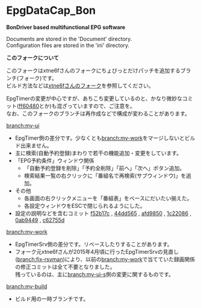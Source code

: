 ﻿EpgDataCap_Bon
==============
**BonDriver based multifunctional EPG software**

Documents are stored in the 'Document' directory.  
Configuration files are stored in the 'ini' directory.

**このフォークについて**

このフォークはxtne6fさんのフォークにちょびっとだけパッチを追加するブランチ(フォーク)です。  
ビルド方法などは[xtne6fさんのフォーク](https://github.com/xtne6f/EDCB)を参照してください。

EpgTimerの変更が中心ですが、あちこち変更しているのと、かなり微妙なコミット([ff60480](https://github.com/tkntrec/EDCB/commit/ff6048074a4a609fb22c78361682a3cb4cf4a593)とか)も混ざっていますので、ご注意を。  
なお、このフォークのブランチは再作成などで構成が変わることがあります。

[branch:my-ui](https://github.com/tkntrec/EDCB/tree/my-ui-s)
* EpgTimer側の差分です。少なくとも[branch:my-work](https://github.com/tkntrec/EDCB/tree/my-work-s)をマージしないとビルド出来ません。
* 主に検索(自動予約登録)まわりで若干の機能追加・変更をしています。
* 「EPG予約条件」ウィンドウ関係
  * 「自動予約登録を削除」「予約全削除」「前へ」「次へ」ボタン追加。
  * 検索結果一覧の右クリックに「番組名で再検索(サブウィンドウ)」を追加。
* その他
  * 各画面の右クリックメニューを「番組表」をベースにだいたい揃えた。
  * 各設定ウィンドウをESCで閉じられるようにした。
* 設定の説明などを含むコミット 
[f52b17c](https://github.com/tkntrec/EDCB/commit/f52b17cd782a91b6c7da14069f986b428d0f4ddd ) , 
[44dd565](https://github.com/tkntrec/EDCB/commit/44dd565cc3c124f4db456b29343447b6dc11975a ) , 
[afd9850](https://github.com/tkntrec/EDCB/commit/afd985030d4eab085259b5beb44b755deab9fa8a ) , 
[1c22086](https://github.com/tkntrec/EDCB/commit/1c220862bc75b84465d1c524227dbac1c8ee3e3b ) , 
[0ab9449](https://github.com/tkntrec/EDCB/commit/0ab9449b40deea5f6567d45eb7f631c68d0eba96 ) , 
[c62755d](https://github.com/tkntrec/EDCB/commit/c62755d4869eeb808b5ba67ebac203413be3a12a )

[branch:my-work](https://github.com/tkntrec/EDCB/tree/my-work-s)
* EpgTimerSrv側の差分です。リベースしたりすることがあります。
* フォーク元xtne6fさんが2015年4月頃に行ったEpgTimerSrvの見直し([branch:fix-rsvman](https://github.com/xtne6f/EDCB/tree/fix-rsvman))により、以前の[branch:my-work](https://github.com/tkntrec/EDCB/tree/my-work)で当てていた録画関係の修正コミットは全て不要となりました。  
残っているのは、主に[branch:my-ui-s](https://github.com/tkntrec/EDCB/tree/my-ui-s)側の変更に関するものです。

[branch:my-build](https://github.com/tkntrec/EDCB/tree/my-build-s)
* ビルド用の一時ブランチです。
